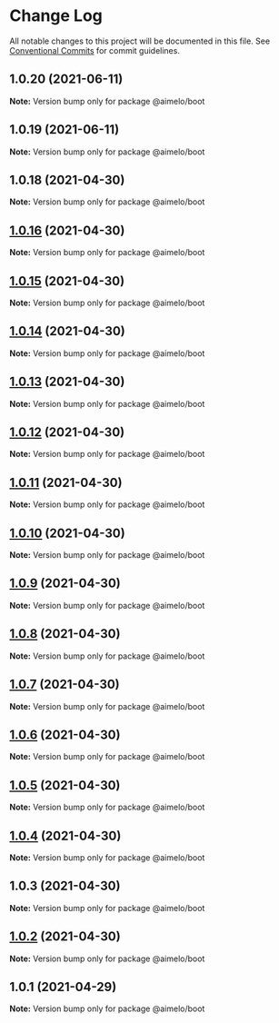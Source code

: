 # Change Log

All notable changes to this project will be documented in this file.
See [Conventional Commits](https://conventionalcommits.org) for commit guidelines.

## 1.0.20 (2021-06-11)

**Note:** Version bump only for package @aimelo/boot





## 1.0.19 (2021-06-11)

**Note:** Version bump only for package @aimelo/boot





## 1.0.18 (2021-04-30)

**Note:** Version bump only for package @aimelo/boot





## [1.0.16](https://github.com/grolea/aimelo-nest/compare/@aimelo/boot@1.0.15...@aimelo/boot@1.0.16) (2021-04-30)

**Note:** Version bump only for package @aimelo/boot





## [1.0.15](https://github.com/grolea/aimelo-nest/compare/@aimelo/boot@1.0.14...@aimelo/boot@1.0.15) (2021-04-30)

**Note:** Version bump only for package @aimelo/boot





## [1.0.14](https://github.com/grolea/aimelo-nest/compare/@aimelo/boot@1.0.13...@aimelo/boot@1.0.14) (2021-04-30)

**Note:** Version bump only for package @aimelo/boot





## [1.0.13](https://github.com/grolea/aimelo-nest/compare/@aimelo/boot@1.0.12...@aimelo/boot@1.0.13) (2021-04-30)

**Note:** Version bump only for package @aimelo/boot





## [1.0.12](https://github.com/grolea/aimelo-nest/compare/@aimelo/boot@1.0.11...@aimelo/boot@1.0.12) (2021-04-30)

**Note:** Version bump only for package @aimelo/boot





## [1.0.11](https://github.com/grolea/aimelo-nest/compare/@aimelo/boot@1.0.10...@aimelo/boot@1.0.11) (2021-04-30)

**Note:** Version bump only for package @aimelo/boot





## [1.0.10](https://github.com/grolea/aimelo-nest/compare/@aimelo/boot@1.0.9...@aimelo/boot@1.0.10) (2021-04-30)

**Note:** Version bump only for package @aimelo/boot





## [1.0.9](https://github.com/grolea/aimelo-nest/compare/@aimelo/boot@1.0.8...@aimelo/boot@1.0.9) (2021-04-30)

**Note:** Version bump only for package @aimelo/boot





## [1.0.8](https://github.com/grolea/aimelo-nest/compare/@aimelo/boot@1.0.7...@aimelo/boot@1.0.8) (2021-04-30)

**Note:** Version bump only for package @aimelo/boot





## [1.0.7](https://github.com/grolea/aimelo-nest/compare/@aimelo/boot@1.0.6...@aimelo/boot@1.0.7) (2021-04-30)

**Note:** Version bump only for package @aimelo/boot





## [1.0.6](https://github.com/grolea/aimelo-nest/compare/@aimelo/boot@1.0.5...@aimelo/boot@1.0.6) (2021-04-30)

**Note:** Version bump only for package @aimelo/boot





## [1.0.5](https://github.com/grolea/aimelo-nest/compare/@aimelo/boot@1.0.4...@aimelo/boot@1.0.5) (2021-04-30)

**Note:** Version bump only for package @aimelo/boot





## [1.0.4](https://github.com/grolea/aimelo-nest/compare/@aimelo/boot@1.0.3...@aimelo/boot@1.0.4) (2021-04-30)

**Note:** Version bump only for package @aimelo/boot





## 1.0.3 (2021-04-30)

**Note:** Version bump only for package @aimelo/boot





## [1.0.2](https://github.com/grolea/aimelo-nest/compare/@aimelo/boot@1.0.1...@aimelo/boot@1.0.2) (2021-04-30)

**Note:** Version bump only for package @aimelo/boot





## 1.0.1 (2021-04-29)

**Note:** Version bump only for package @aimelo/boot
